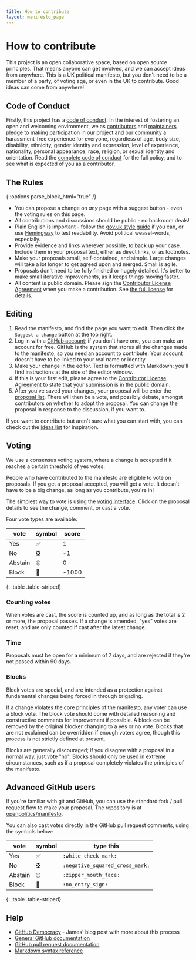 ```yaml
---
title: How to contribute
layout: manifesto_page
---
```


# How to contribute

This project is an open collaborative space, based on open source principles. That means anyone can get involved, and we can accept ideas from anywhere. This is a UK political manifesto, but you don't need to be a member of a party, of voting age, or even in the UK to contribute. Good ideas can come from anywhere!

## Code of Conduct

Firstly, this project has a [code of conduct](CODE_OF_CONDUCT.md). In the interest of fostering an open and welcoming environment, we as [contributors](https://votebot.openpolitics.org.uk/users) and [maintainers](https://github.com/orgs/openpolitics/teams/core) pledge to making participation in our project and our community a harassment-free experience for everyone, regardless of age, body size, disability, ethnicity, gender identity and expression, level of experience, nationality, personal appearance, race, religion, or sexual identity and orientation. Read the [complete code of conduct](CODE_OF_CONDUCT.md) for the full policy, and to see what is expected of you as a contributor.

## The Rules

{::options parse_block_html="true" /}
<div class='well'>

* You can propose a change on *any* page with a suggest button - even the voting rules on this page.
* All contributions and discussions should be public - no backroom deals!
* Plain English is important - follow the [gov.uk style guide](https://www.gov.uk/guidance/content-design/writing-for-gov-uk) if you can, or use [Hemingway](http://hemingwayapp.com) to test readability. Avoid political weasel-words, especially.
* Provide evidence and links wherever possible, to back up your case. Include them in your proposal text, either as direct links, or as footnotes.
* Make your proposals small, self-contained, and simple. Large changes will take a lot longer to get agreed upon and merged. Small is agile.
* Proposals don't need to be fully finished or hugely detailed. It's better to make small iterative improvements, as it keeps things moving faster.
* All content is public domain. Please sign the [Contributor License Agreement](https://www.clahub.com/agreements/openpolitics/manifesto) when you make a contribution. See [the full license](license.html) for details.

</div>

## Editing

1. Read the manifesto, and find the page you want to edit. Then click the `Suggest a change` button at the top right.
2. Log in with a [GitHub account](https://github.com/signup/free); if you don't have one, you can make an account for free. GitHub is the system that stores all the changes made to the manifesto, so you need an account to contribute. Your account doesn't have to be linked to your real name or identity.
3. Make your change in the editor. Text is formatted with Markdown; you'll find instructions at the side of the editor window.
4. If this is your first edit, please agree to the [Contributor License Agreement](https://www.clahub.com/agreements/openpolitics/manifesto) to state that your submission is in the public domain.
5. After you've saved your changes, your proposal will be enter the [proposal list](https://votebot.openpolitics.org.uk/proposals). There will then be a vote, and possibly debate, amongst contributors on whether to adopt the proposal. You can change the proposal in response to the discussion, if you want to.

If you want to contribute but aren't sure what you can start with, you can check out the [ideas list](https://votebot.openpolitics.org.uk/ideas) for inspiration.

## Voting

We use a consensus voting system, where a change is accepted if it reaches a certain threshold of yes votes.

People who have contributed to the manifesto are eligible to vote on proposals. If you get a proposal accepted, you will get a vote. It doesn't have to be a big change, as long as you contribute, you're in!

The simplest way to vote is using the [voting interface](https://votebot.openpolitics.org.uk/proposals). Click on the proposal details to see the change, comment, or cast a vote.

Four vote types are available:

|vote|symbol|score|
|--|--|--|
|Yes|:white_check_mark:|1|
|No|:negative_squared_cross_mark:|-1|
|Abstain|:zipper_mouth_face:|0|
|Block|:no_entry_sign:|-1000|
{: .table .table-striped}

### Counting votes

When votes are cast, the score is counted up, and as long as the total is 2 or more, the proposal passes. If a change is amended, "yes" votes are reset, and are only counted if cast after the latest change.

### Time

Proposals must be open for a minimum of 7 days, and are rejected if they're not passed within 90 days.

### Blocks

Block votes are special, and are intended as a protection against fundamental changes being forced in through brigading. 

If a change violates the core principles of the manifesto, any voter can use a block vote. The block vote should come with detailed reasoning and constructive comments for improvement if possible. A block can be removed by the original blocker changing to a yes or no vote. Blocks that are not explained can be overridden if enough voters agree, though this process is not strictly defined at present.

Blocks are generally discouraged; if you disagree with a proposal in a normal way, just vote "no". Blocks should only be used in extreme circumstances, such as if a proposal completely violates the principles of the manifesto.

## Advanced GitHub users

If you're familiar with git and GitHub, you can use the standard fork / pull request flow to make your proposal. The repository is at [openpolitics/manifesto](https://github.com/openpolitics/manifesto).

You can also cast votes directly in the GitHub pull request comments, using the symbols below:

|vote|symbol|type this|
|--|--|--|
|Yes|:white_check_mark:|`:white_check_mark:`|
|No|:negative_squared_cross_mark:|`:negative_squared_cross_mark:`|
|Abstain|:zipper_mouth_face:|`:zipper_mouth_face:`|
|Block|:no_entry_sign:|`:no_entry_sign:`|
{: .table .table-striped}

## Help

* [GitHub Democracy](https://floppy.org.uk/blog/2014/10/13/github-democracy/) - James' blog post with more about this process
* [General GitHub documentation](https://help.github.com/)
* [GitHub pull request documentation](https://help.github.com/articles/about-pull-requests/)
* [Markdown syntax reference](https://en.support.wordpress.com/markdown-quick-reference/)

